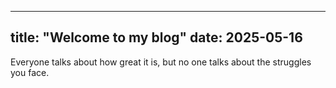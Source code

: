 ----
title: "Welcome to my blog"
date: 2025-05-16
---
Everyone talks about how great it is, but no one talks about the struggles you face.
